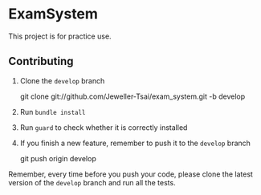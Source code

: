 # ExamSystem

This project is for practice use.

## Contributing

1. Clone the `develop` branch

    git clone git://github.com/Jeweller-Tsai/exam_system.git -b develop

2. Run `bundle install`

3. Run `guard` to check whether it is correctly installed

4. If you finish a new feature, remember to push it to the `develop`
   branch

    git push origin develop

Remember, every time before you push your code, please clone the latest
version of the `develop` branch and run all the tests.
